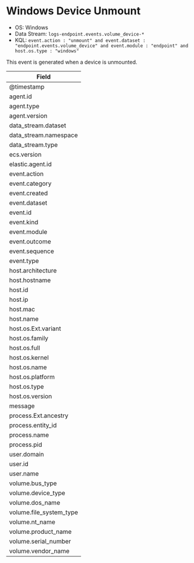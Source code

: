 # Windows Device Unmount

- OS: Windows
- Data Stream: `logs-endpoint.events.volume_device-*`
- KQL: `event.action : "unmount" and event.dataset : "endpoint.events.volume_device" and event.module : "endpoint" and host.os.type : "windows"`

This event is generated when a device is unmounted.


| Field |
|---|
| @timestamp |
| agent.id |
| agent.type |
| agent.version |
| data_stream.dataset |
| data_stream.namespace |
| data_stream.type |
| ecs.version |
| elastic.agent.id |
| event.action |
| event.category |
| event.created |
| event.dataset |
| event.id |
| event.kind |
| event.module |
| event.outcome |
| event.sequence |
| event.type |
| host.architecture |
| host.hostname |
| host.id |
| host.ip |
| host.mac |
| host.name |
| host.os.Ext.variant |
| host.os.family |
| host.os.full |
| host.os.kernel |
| host.os.name |
| host.os.platform |
| host.os.type |
| host.os.version |
| message |
| process.Ext.ancestry |
| process.entity_id |
| process.name |
| process.pid |
| user.domain |
| user.id |
| user.name |
| volume.bus_type |
| volume.device_type |
| volume.dos_name |
| volume.file_system_type |
| volume.nt_name |
| volume.product_name |
| volume.serial_number |
| volume.vendor_name |

